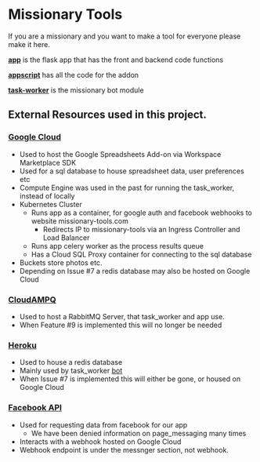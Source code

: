 # Missionary Tools

If you are a missionary and you want to make a tool for everyone please make it here.

[**app**](app/) is the flask app that has the front and backend code functions

[**appscript**](appscript/) has all the code for the addon

[**task-worker**](task-worker/) is the missionary bot module

## External Resources used in this project.

### [Google Cloud](https://cloud.google.com/gcp/)
- Used to host the Google Spreadsheets Add-on via Workspace Marketplace SDK
- Used for a sql database to house spreadsheet data, user preferences etc
- Compute Engine was used in the past for running the task_worker, instead of locally
- Kubernetes Cluster
  - Runs app as a container, for google auth and facebook webhooks to website missionary-tools.com
    - Redirects IP to missionary-tools via an Ingress Controller and Load Balancer 
  - Runs app celery worker as the process results queue
  - Has a Cloud SQL Proxy container for connecting to the sql database
- Buckets store photos etc.
- Depending on Issue #7 a redis database may also be hosted on Google Cloud

### [CloudAMPQ](https://customer.cloudamqp.com/)
- Used to host a RabbitMQ Server, that task_worker and app use.
- When Feature #9 is implemented this will no longer be needed

### [Heroku](https://dashboard.heroku.com/apps)
- Used to house a redis database
- Mainly used by task_worker [bot](task_worker/missionary_bot/bot.py)
- When Issue #7 is implemented this will either be gone, or housed on Google Cloud

### [Facebook API](https://developers.facebook.com/apps/)
- Used for requesting data from facebook for our app
  - We have been denied information on page_messaging many times
- Interacts with a webhook hosted on Google Cloud
- Webhook endpoint is under the messnger section, not webhook.

